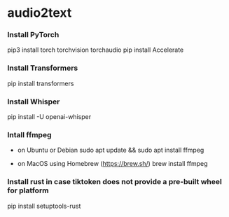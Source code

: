 # audio2text

### Install PyTorch

pip3 install torch torchvision torchaudio
pip install Accelerate

### Install Transformers

pip install transformers

### Install Whisper

pip install -U openai-whisper

### Intall ffmpeg

- on Ubuntu or Debian
  sudo apt update && sudo apt install ffmpeg

- on MacOS using Homebrew (https://brew.sh/)
  brew install ffmpeg

### Install rust in case tiktoken does not provide a pre-built wheel for platform

pip install setuptools-rust
